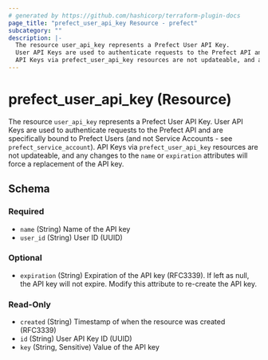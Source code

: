 ```yaml
---
# generated by https://github.com/hashicorp/terraform-plugin-docs
page_title: "prefect_user_api_key Resource - prefect"
subcategory: ""
description: |-
  The resource user_api_key represents a Prefect User API Key.
  User API Keys are used to authenticate requests to the Prefect API and are specifically bound to Prefect Users (and not Service Accounts - see prefect_service_account).
  API Keys via prefect_user_api_key resources are not updateable, and any changes to the name or expiration attributes will force a replacement of the API key.
---
```


# prefect_user_api_key (Resource)

The resource `user_api_key` represents a Prefect User API Key. 
User API Keys are used to authenticate requests to the Prefect API and are specifically bound to Prefect Users (and not Service Accounts - see `prefect_service_account`). 
API Keys via `prefect_user_api_key` resources are not updateable, and any changes to the `name` or `expiration` attributes will force a replacement of the API key.



<!-- schema generated by tfplugindocs -->
## Schema

### Required

- `name` (String) Name of the API key
- `user_id` (String) User ID (UUID)

### Optional

- `expiration` (String) Expiration of the API key (RFC3339). If left as null, the API key will not expire. Modify this attribute to re-create the API key.

### Read-Only

- `created` (String) Timestamp of when the resource was created (RFC3339)
- `id` (String) User API Key ID (UUID)
- `key` (String, Sensitive) Value of the API key

